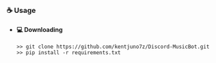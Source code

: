 
##  


### ☕ Usage  
- #### 💻 Downloading
     ```
    >> git clone https://github.com/kentjuno7z/Discord-MusicBot.git
    >> pip install -r requirements.txt
    ```
